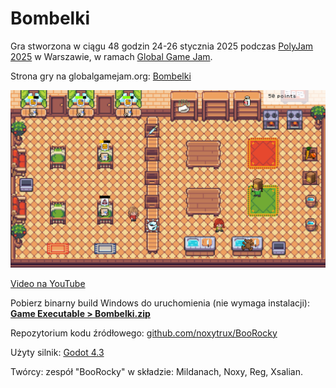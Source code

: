 # Bombelki

Gra stworzona w ciągu 48 godzin 24-26 stycznia 2025 podczas [PolyJam 2025](https://polyjam.kntgpolygon.pl/) w Warszawie, w ramach [Global Game Jam](https://globalgamejam.org/).

Strona gry na globalgamejam.org: [Bombelki](https://globalgamejam.org/games/2025/bombelki-8)

![Screenshot](Screenshot01.png)

[Video na YouTube](https://youtu.be/1o1EFc-jBvg)

Pobierz binarny build Windows do uruchomienia (nie wymaga instalacji): **[Game Executable > Bombelki.zip](https://globalgamejam.org/games/2025/bombelki-8)**

Repozytorium kodu źródłowego: [github.com/noxytrux/BooRocky](https://github.com/noxytrux/BooRocky)

Użyty silnik: [Godot 4.3](https://godotengine.org/)

Twórcy: zespół "BooRocky" w składzie: Mildanach, Noxy, Reg, Xsalian.
